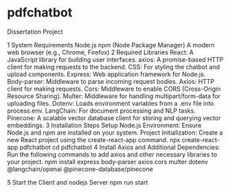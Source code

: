 # pdfchatbot
Dissertation Project


1	System Requirements
	Node.js
	npm (Node Package Manager)
	A modern web browser (e.g., Chrome, Firefox)
2	Required Libraries
	React: A JavaScript library for building user interfaces.
	axios: A promise-based HTTP client for making requests to the backend.
	CSS: For styling the chatbot and upload components.
	Express: Web application framework for Node.js.
	Body-parser: Middleware to parse incoming request bodies.
	Axios: HTTP client for making requests.
	Cors: Middleware to enable CORS (Cross-Origin Resource Sharing).
	Multer: Middleware for handling multipart/form-data for uploading files.
	Dotenv: Loads environment variables from a .env file into process.env.
	LangChain: For document processing and NLP tasks.
	Pinecone: A scalable vector database client for storing and querying vector embeddings.
3	Installation Steps
	Setup Node.js Environment: Ensure Node.js and npm are installed on your system.
	Project Initialization: Create a new React project using the create-react-app command.
        npx create-react-app pdfchatbot
        cd pdfchatbot
4	Install Axios and Additional Dependencies: 
    Run the following commands to add axios and other necessary libraries to your project.
            npm install express body-parser axios cors multer dotenv @langchain/openai @pinecone-database/pinecone


5    Start the Client and nodejs Server
        npm run start


